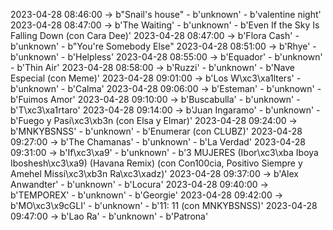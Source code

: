2023-04-28 08:46:00 -> b"Snail's house" - b'unknown' - b'valentine night'
2023-04-28 08:47:00 -> b'The Waiting' - b'unknown' - b'Even If the Sky Is Falling Down (con Cara Dee)'
2023-04-28 08:47:00 -> b'Flora Cash' - b'unknown' - b"You're Somebody Else"
2023-04-28 08:51:00 -> b'Rhye' - b'unknown' - b'Helpless'
2023-04-28 08:55:00 -> b'Equador' - b'unknown' - b'Thin Air'
2023-04-28 08:58:00 -> b'Ruzzi' - b'unknown' - b'Nave Especial (con Meme)'
2023-04-28 09:01:00 -> b'Los W\xc3\xa1lters' - b'unknown' - b'Calma'
2023-04-28 09:06:00 -> b'Esteman' - b'unknown' - b'Fuimos Amor'
2023-04-28 09:10:00 -> b'Buscabulla' - b'unknown' - b'T\xc3\xa1rtaro'
2023-04-28 09:14:00 -> b'Juan Ingaramo' - b'unknown' - b'Fuego y Pasi\xc3\xb3n (con Elsa y Elmar)'
2023-04-28 09:24:00 -> b'MNKYBSNSS' - b'unknown' - b'Enumerar (con CLUBZ)'
2023-04-28 09:27:00 -> b'The Chamanas' - b'unknown' - b'La Verdad'
2023-04-28 09:31:00 -> b'If\xc3\xa9' - b'unknown' - b'3 MUJERES (Ibor\xc3\xba Iboya Iboshesh\xc3\xa9) (Havana Remix) (con Con100cia, Positivo Siempre y Amehel Missi\xc3\xb3n Ra\xc3\xadz)'
2023-04-28 09:37:00 -> b'Alex Anwandter' - b'unknown' - b'Locura'
2023-04-28 09:40:00 -> b'TEMPOREX' - b'unknown' - b'Georgie'
2023-04-28 09:42:00 -> b'MO\xc3\x9cGLI' - b'unknown' - b'11: 11 (con MNKYBSNSS)'
2023-04-28 09:47:00 -> b'Lao Ra' - b'unknown' - b'Patrona'

